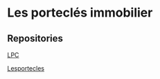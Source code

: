 # Les porteclés immobilier

## Repositories

[LPC](https://github.com/immobilieremail/lpc)

[Lesportecles](https://github.com/immobilieremail/lesportecles)
